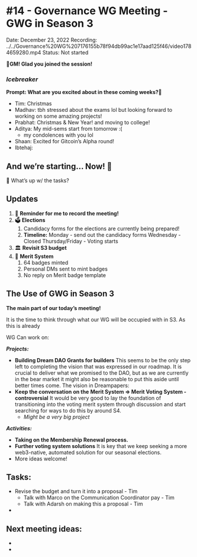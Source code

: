# #14 - Governance WG Meeting - GWG in Season 3

Date: December 23, 2022
Recording: ../../Governance%20WG%207176155b78f94db99ac1e17aad125f46/video1784659280.mp4
Status: Not started

🌱**GM! Glad you joined the session!** 

### *Icebreaker*

**Prompt: What are you excited about in these coming weeks?**🎄

- Tim: Christmas
- Madhav: tbh stressed about the exams lol but looking forward to working on some amazing projects!
- Prabhat: Christmas & New Year! and moving to college!
- Aditya: My mid-sems start from tomorrow :(
    - my condolences with you lol
- Shaan: Excited for Gitcoin’s Alpha round!
- Ibtehaj:

## And we’re starting... Now! 🚀

<aside>
📢 What’s up w/ the tasks?

## Updates

1. 🔴 **Reminder for me to record the meeting!**
2. 🗳️ **Elections**
    1. Candidacy forms for the elections are currently being prepared!
    2. **Timeline:**
    Monday - send out the candidacy forms
    Wednesday - Closed 
    Thursday/Friday - Voting starts
3. 🏛️ **Revisit S3 budget**
4. 🏅 **Merit System**
    1. 64 badges minted
    2. Personal DMs sent to mint badges
    3. No reply on Merit badge template
</aside>

## **The Use of GWG in Season 3**

**The main part of our today’s meeting!** 

It is the time to think through what our WG will be occupied with in S3. As this is already 

WG Can work on: 

***Projects:***

- **Building Dream DAO Grants for builders**
This seems to be the only step left to completing the vision that was expressed in our roadmap. It is crucial to deliver what we promised to the DAO, but as we are currently in the bear market it might also be reasonable to put this aside until better times come.
The vision in Dreampapers:
- **Keep the conversation on the** **Merit System ⇒ Merit Voting System - controversial**
It would be very good to lay the foundation of transitioning into the voting merit system through discussion and start searching for ways to do this by around S4.
    - *Might be a very big project*

***Activities:***

- **Taking on the Membership Renewal process.**
- **Further voting system solutions**
It is key that we keep seeking a more web3-native, automated solution for our seasonal elections.
- More ideas welcome!

## Tasks:

- Revise the budget and turn it into a proposal - Tim
    - Talk with Marco on the Communication Coordinator pay - Tim
    - Talk with Adarsh on making this a proposal - Tim
- 

## **Next meeting ideas:**

- 
-